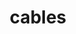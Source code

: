 ---
name: Кабели
title: cables
permalink: "/cables"
menus: 
    categories:
        title: Кабели
        weight: 1
        identifier: cables
---